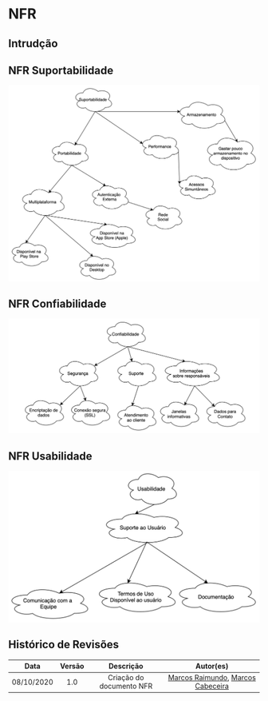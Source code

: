 # NFR

## Intrudção

## NFR Suportabilidade

![suportabilidade](../../assets/images/nfr/nfr-suportabilidade.jpg)

## NFR Confiabilidade

![confiabilidade](../../assets/images/nfr/nfr-confiabilidade.jpg)

## NFR Usabilidade

![usabilidade](../../assets/images/nfr/nfr-usabilidade.jpg)

## Histórico de Revisões

| Data | Versão | Descrição | Autor(es) |
|:---:|:---:|:---:|:---:|
| 08/10/2020 | 1.0 | Criação do documento NFR| [Marcos Raimundo](https://github.com/MarcosFloresta), [Marcos Cabeceira](https://github.com/Foxtrot40) |